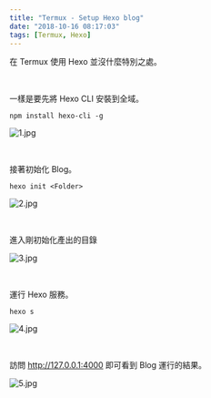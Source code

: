 ```yaml
---
title: "Termux - Setup Hexo blog"
date: "2018-10-16 08:17:03"
tags: [Termux, Hexo]
---
```



在 Termux 使用 Hexo 並沒什麼特別之處。  

<!-- more -->

</br>


一樣是要先將 Hexo CLI 安裝到全域。  

    npm install hexo-cli -g

![1.jpg](1.jpg)

</br>


接著初始化 Blog。  

    hexo init <Folder>

![2.jpg](2.jpg)

</br>


進入剛初始化產出的目錄

![3.jpg](3.jpg)

</br>


運行 Hexo 服務。  

    hexo s

![4.jpg](4.jpg)

</br>


訪問 http://127.0.0.1:4000 即可看到 Blog 運行的結果。  

![5.jpg](5.jpg)
